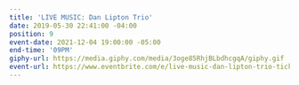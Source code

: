 ```yaml
---
title: 'LIVE MUSIC: Dan Lipton Trio'
date: 2019-05-30 22:41:00 -04:00
position: 9
event-date: 2021-12-04 19:00:00 -05:00
end-time: '09PM'
giphy-url: https://media.giphy.com/media/3oge85RhjBLbdhcgqA/giphy.gif
event-url: https://www.eventbrite.com/e/live-music-dan-lipton-trio-tickets-223712539227
---
```


